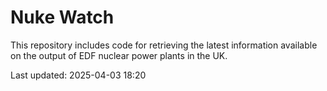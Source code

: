 # Nuke Watch

This repository includes code for retrieving the latest information available on the output of EDF nuclear power plants in the UK.

Last updated: 2025-04-03 18:20